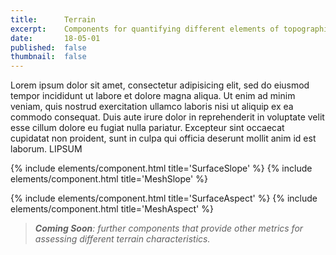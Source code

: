 ```yaml
---
title:      Terrain
excerpt:    Components for quantifying different elements of topographic form.
date:       18-05-01
published:  false
thumbnail:  false
---
```


Lorem ipsum dolor sit amet, consectetur adipisicing elit, sed do eiusmod tempor incididunt ut labore et dolore magna aliqua. Ut enim ad minim veniam, quis nostrud exercitation ullamco laboris nisi ut aliquip ex ea commodo consequat. Duis aute irure dolor in reprehenderit in voluptate velit esse cillum dolore eu fugiat nulla pariatur. Excepteur sint occaecat cupidatat non proident, sunt in culpa qui officia deserunt mollit anim id est laborum. LIPSUM

{% include elements/component.html title='SurfaceSlope' %}
{% include elements/component.html title='MeshSlope' %}

{% include elements/component.html title='SurfaceAspect' %}
{% include elements/component.html title='MeshAspect' %}


> ***Coming Soon**: further components that provide other metrics for assessing different terrain characteristics.*